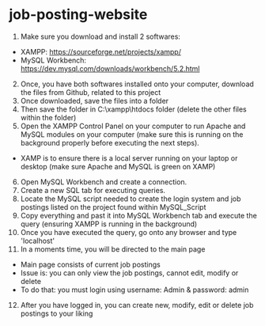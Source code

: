 # job-posting-website

1. Make sure you download and install 2 softwares:  
- XAMPP: https://sourceforge.net/projects/xampp/
- MySQL Workbench: https://dev.mysql.com/downloads/workbench/5.2.html
2. Once, you have both softwares installed onto your computer, download the files from Github, related to this project
3. Once downloaded, save the files into a folder
4. Then save the folder in C:\xampp\htdocs folder (delete the other files within the folder)
5. Open the XAMPP Control Panel on your computer to run Apache and MySQL modules on your computer (make sure this is running on the background properly before executing the next steps).
- XAMP is to ensure there is a local server running on your laptop or desktop (make sure Apache and MySQL is green on XAMP)
6. Open MySQL Workbench and create a connection. 
7. Create a new SQL tab for executing queries.
8. Locate the MySQL script needed to create the login system and job postings listed on the project found within MySQL_Script
9. Copy everything and past it into MySQL Workbench tab and execute the query (ensuring XAMPP is running in the background)
10. Once you have executed the query, go onto any browser and type 'localhost'
11. In a moments time, you will be directed to the main page
- Main page consists of current job postings
- Issue is: you can only view the job postings, cannot edit, modify or delete
- To do that: you must login using username: Admin & password: admin
12. After you have logged in, you can create new, modify, edit or delete job postings to your liking


